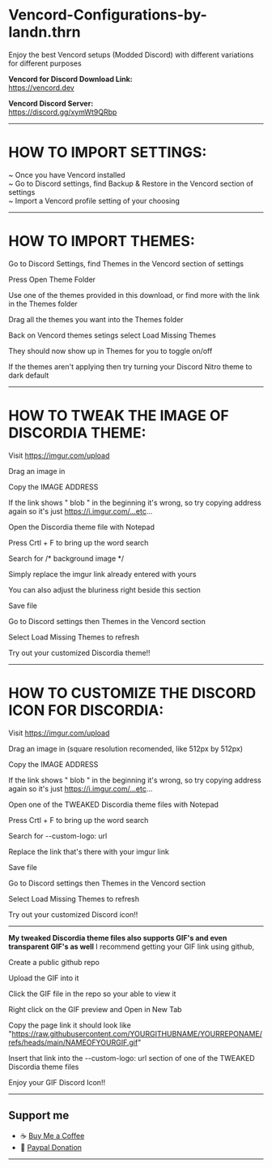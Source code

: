 # Vencord-Configurations-by-landn.thrn

Enjoy the best Vencord setups (Modded Discord) with different variations for different purposes

**Vencord for Discord Download Link:**  
https://vencord.dev

**Vencord Discord Server:**  
https://discord.gg/xymWt9QRbp

---

# HOW TO IMPORT SETTINGS:

~ Once you have Vencord installed  
~ Go to Discord settings, find Backup & Restore in the Vencord section of settings  
~ Import a Vencord profile setting of your choosing  

---

# HOW TO IMPORT THEMES:

Go to Discord Settings, find Themes in the Vencord section of settings  

Press Open Theme Folder  

Use one of the themes provided in this download, or find more with the link in the Themes folder  

Drag all the themes you want into the Themes folder  

Back on Vencord themes setings select Load Missing Themes  

They should now show up in Themes for you to toggle on/off  

If the themes aren't applying then try turning your Discord Nitro theme to dark default  

---

# HOW TO TWEAK THE IMAGE OF DISCORDIA THEME:

Visit https://imgur.com/upload  

Drag an image in  

Copy the IMAGE ADDRESS  

If the link shows " blob " in the beginning it's wrong, so try copying address again so it's just https://i.imgur.com/...etc...  

Open the Discordia theme file with Notepad  

Press Crtl + F to bring up the word search  

Search for /* background image */  

Simply replace the imgur link already entered with yours  

You can also adjust the bluriness right beside this section  

Save file  

Go to Discord settings then Themes in the Vencord section  

Select Load Missing Themes to refresh  

Try out your customized Discordia theme!!  

---

# HOW TO CUSTOMIZE THE DISCORD ICON FOR DISCORDIA:

Visit https://imgur.com/upload  

Drag an image in (square resolution recomended, like 512px by 512px)  

Copy the IMAGE ADDRESS  

If the link shows " blob " in the beginning it's wrong, so try copying address again so it's just https://i.imgur.com/...etc...  

Open one of the TWEAKED Discordia theme files with Notepad  

Press Crtl + F to bring up the word search  

Search for --custom-logo: url  

Replace the link that's there with your imgur link  

Save file  

Go to Discord settings then Themes in the Vencord section  

Select Load Missing Themes to refresh  

Try out your customized Discord icon!!  

---

**My tweaked Discordia theme files also supports GIF's and even transparent GIF's as well** 
I recommend getting your GIF link using github,  

Create a public github repo  

Upload the GIF into it  

Click the GIF file in the repo so your able to view it  

Right click on the GIF preview and Open in New Tab  

Copy the page link it should look like "https://raw.githubusercontent.com/YOURGITHUBNAME/YOURREPONAME/refs/heads/main/NAMEOFYOURGIF.gif"  

Insert that link into the --custom-logo: url section of one of the TWEAKED Discordia theme files  

Enjoy your GIF Discord Icon!!  

---

## Support me
- ☕ [Buy Me a Coffee](https://buymeacoffee.com/landn.thrn)  
- 🌊 [Paypal Donation](https://www.paypal.com/donate/?hosted_button_id=K4PLHFVBH7X8C)

---
